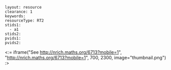 ````
layout: resource
clearance: 1
keywords:
resourceType: RT2
stids1: 
  - a1
stids2:
pvids1:
pvids2:

````

<:= iframe("See http://nrich.maths.org/6713?mobile=1", "http://nrich.maths.org/6713?mobile=1", 700, 2300, image="thumbnail.png") :>

